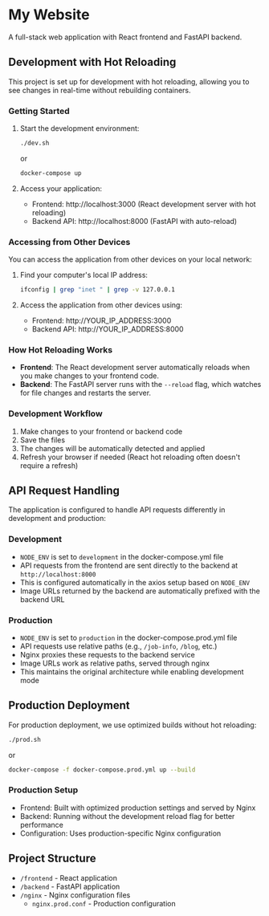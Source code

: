 # My Website

A full-stack web application with React frontend and FastAPI backend.

## Development with Hot Reloading

This project is set up for development with hot reloading, allowing you to see changes in real-time without rebuilding containers.

### Getting Started

1. Start the development environment:
   ```bash
   ./dev.sh
   ```
   or
   ```bash
   docker-compose up
   ```

2. Access your application:
   - Frontend: http://localhost:3000 (React development server with hot reloading)
   - Backend API: http://localhost:8000 (FastAPI with auto-reload)

### Accessing from Other Devices

You can access the application from other devices on your local network:

1. Find your computer's local IP address:
   ```bash
   ifconfig | grep "inet " | grep -v 127.0.0.1
   ```
   
2. Access the application from other devices using:
   - Frontend: http://YOUR_IP_ADDRESS:3000
   - Backend API: http://YOUR_IP_ADDRESS:8000

### How Hot Reloading Works

- **Frontend**: The React development server automatically reloads when you make changes to your frontend code.
- **Backend**: The FastAPI server runs with the `--reload` flag, which watches for file changes and restarts the server.

### Development Workflow

1. Make changes to your frontend or backend code
2. Save the files
3. The changes will be automatically detected and applied
4. Refresh your browser if needed (React hot reloading often doesn't require a refresh)

## API Request Handling

The application is configured to handle API requests differently in development and production:

### Development
- `NODE_ENV` is set to `development` in the docker-compose.yml file
- API requests from the frontend are sent directly to the backend at `http://localhost:8000`
- This is configured automatically in the axios setup based on `NODE_ENV`
- Image URLs returned by the backend are automatically prefixed with the backend URL

### Production
- `NODE_ENV` is set to `production` in the docker-compose.prod.yml file
- API requests use relative paths (e.g., `/job-info`, `/blog`, etc.)
- Nginx proxies these requests to the backend service
- Image URLs work as relative paths, served through nginx
- This maintains the original architecture while enabling development mode

## Production Deployment

For production deployment, we use optimized builds without hot reloading:

```bash
./prod.sh
```
or
```bash
docker-compose -f docker-compose.prod.yml up --build
```

### Production Setup

- Frontend: Built with optimized production settings and served by Nginx
- Backend: Running without the development reload flag for better performance
- Configuration: Uses production-specific Nginx configuration

## Project Structure

- `/frontend` - React application
- `/backend` - FastAPI application
- `/nginx` - Nginx configuration files
  - `nginx.prod.conf` - Production configuration 